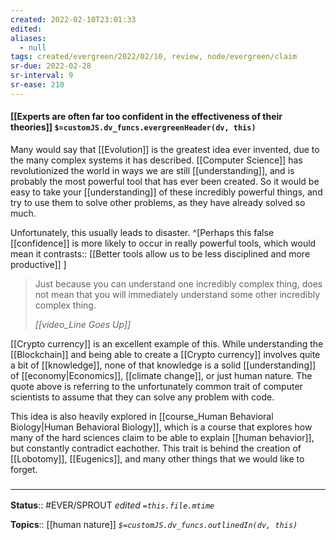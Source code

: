 ```yaml
---
created: 2022-02-10T23:01:33 
edited: 
aliases:
  - null
tags: created/evergreen/2022/02/10, review, node/evergreen/claim
sr-due: 2022-02-28
sr-interval: 9
sr-ease: 210
---
```


#### [[Experts are often far too confident in the effectiveness of their theories]] `$=customJS.dv_funcs.evergreenHeader(dv, this)`

Many would say that [[Evolution]] is the greatest idea ever invented,
due to the many complex systems it has described.
[[Computer Science]] has revolutionized the world in ways we are still [[understanding]], 
and is probably the most powerful tool that has ever been created.
So it would be easy to take your [[understanding]] of these incredibly powerful things,
and try to use them to solve other problems, as they have already solved so much.

Unfortunately, this usually leads to disaster.
^[Perhaps this false [[confidence]] is more likely to occur in really powerful tools, which would mean it 
contrasts:: [[Better tools allow us to be less disciplined and more productive]]
]

> Just because you can understand one incredibly complex thing, does not mean that you will immediately understand some other incredibly complex thing.
> 
> <cite>[[video_Line Goes Up]]</cite>

[[Crypto currency]] is an excellent example of this. While understanding the [[Blockchain]] and being able to create a [[Crypto currency]] involves quite a bit of [[knowledge]], none of that knowledge is a solid [[understanding]] of [[economy|Economics]], [[climate change]], or just human nature. The quote above is referring to the unfortunately common trait of computer scientists to assume that they can solve any problem with code.

This idea is also heavily explored in [[course_Human Behavioral Biology|Human Behavioral Biology]], which is a course that explores how many of the hard sciences claim to be able to explain [[human behavior]], but constantly contradict eachother. This trait is behind the creation of [[Lobotomy]], [[Eugenics]], and many other things that we would like to forget.

### <hr class="footnote"/>

**Status**:: #EVER/SPROUT
*edited `=this.file.mtime`*

**Topics**:: [[human nature]]
*`$=customJS.dv_funcs.outlinedIn(dv, this)`*
